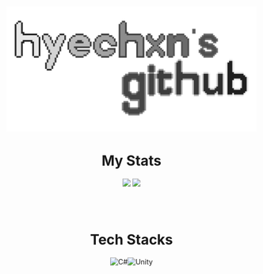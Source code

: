 ![image](/Image/Hyechxn.png)
<br>
<div align="center">
<h1> My Stats</h1>

<p>
  <img height="180em" src="https://github-readme-stats.vercel.app/api?username=hyechxn&show_icons=true&include_all_commits=true&&theme=radical">
  <img height="180em" src="https://github-readme-stats.vercel.app/api/top-langs/?username=hyechxn&layout=compact&theme=radical">
</p>

<br><br>
<h1> Tech Stacks</h1>

![C#](https://img.shields.io/badge/c%23-%2300599C.svg?style=for-the-badge&logo=c%2B%2B&logoColor=white)![Unity](https://img.shields.io/badge/unity-%23000000.svg?style=for-the-badge&logo=unity&logoColor=white)
<br><br><br><br>
  </div>
<!--
**hyechxn/hyechxn** is a ✨ _special_ ✨ repository because its `README.md` (this file) appears on your GitHub profile.
-->
